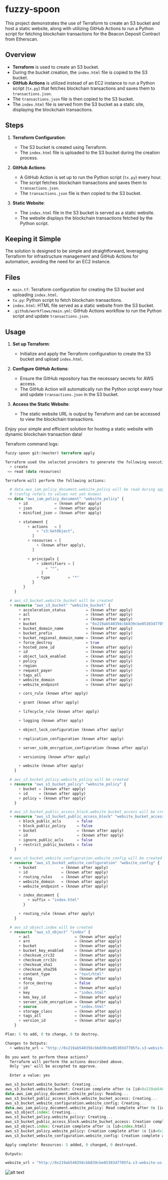 # fuzzy-spoon

This project demonstrates the use of Terraform to create an S3 bucket and host a static website, along with utilizing GitHub Actions to run a Python script for fetching blockchain transactions for the Beacon Deposit Contract from Etherscan.

## Overview

- **Terraform** is used to create an S3 bucket.
- During the bucket creation, the `index.html` file is copied to the S3 bucket.
- **GitHub Actions** is utilized instead of an EC2 instance to run a Python script (`tx.py`) that fetches blockchain transactions and saves them to `transactions.json`.
- The `transactions.json` file is then copied to the S3 bucket.
- The `index.html` file is served from the S3 bucket as a static site, displaying the blockchain transactions.

## Steps

1. **Terraform Configuration**:
    - The S3 bucket is created using Terraform.
    - The `index.html` file is uploaded to the S3 bucket during the creation process.

2. **GitHub Actions**:
    - A GitHub Action is set up to run the Python script (`tx.py`) every hour.
    - The script fetches blockchain transactions and saves them to `transactions.json`.
    - The `transactions.json` file is then copied to the S3 bucket.

3. **Static Website**:
    - The `index.html` file in the S3 bucket is served as a static website.
    - The website displays the blockchain transactions fetched by the Python script.

## Keeping it Simple

The solution is designed to be simple and straightforward, leveraging Terraform for infrastructure management and GitHub Actions for automation, avoiding the need for an EC2 instance.

## Files

- `main.tf`: Terraform configuration for creating the S3 bucket and uploading `index.html`.
- `tx.py`: Python script to fetch blockchain transactions.
- `index.html`: HTML file served as a static website from the S3 bucket.
- `.github/workflows/main.yml`: GitHub Actions workflow to run the Python script and update `transactions.json`.

## Usage

1. **Set up Terraform**:
    - Initialize and apply the Terraform configuration to create the S3 bucket and upload `index.html`.

2. **Configure GitHub Actions**:
    - Ensure the GitHub repository has the necessary secrets for AWS access.
    - The GitHub Action will automatically run the Python script every hour and update `transactions.json` in the S3 bucket.

3. **Access the Static Website**:
    - The static website URL is output by Terraform and can be accessed to view the blockchain transactions.

Enjoy your simple and efficient solution for hosting a static website with dynamic blockchain transaction data!


Terraform command logs:
```terraform
fuzzy-spoon git:(master) terraform apply

Terraform used the selected providers to generate the following execution plan. Resource actions are indicated with the following symbols:
  + create
 <= read (data resources)

Terraform will perform the following actions:

  # data.aws_iam_policy_document.website_policy will be read during apply
  # (config refers to values not yet known)
 <= data "aws_iam_policy_document" "website_policy" {
      + id            = (known after apply)
      + json          = (known after apply)
      + minified_json = (known after apply)

      + statement {
          + actions   = [
              + "s3:GetObject",
            ]
          + resources = [
              + (known after apply),
            ]

          + principals {
              + identifiers = [
                  + "*",
                ]
              + type        = "*"
            }
        }
    }

  # aws_s3_bucket.website_bucket will be created
  + resource "aws_s3_bucket" "website_bucket" {
      + acceleration_status         = (known after apply)
      + acl                         = (known after apply)
      + arn                         = (known after apply)
      + bucket                      = "0x219ab540356cbb839cbe05303d7705fa"
      + bucket_domain_name          = (known after apply)
      + bucket_prefix               = (known after apply)
      + bucket_regional_domain_name = (known after apply)
      + force_destroy               = true
      + hosted_zone_id              = (known after apply)
      + id                          = (known after apply)
      + object_lock_enabled         = (known after apply)
      + policy                      = (known after apply)
      + region                      = (known after apply)
      + request_payer               = (known after apply)
      + tags_all                    = (known after apply)
      + website_domain              = (known after apply)
      + website_endpoint            = (known after apply)

      + cors_rule (known after apply)

      + grant (known after apply)

      + lifecycle_rule (known after apply)

      + logging (known after apply)

      + object_lock_configuration (known after apply)

      + replication_configuration (known after apply)

      + server_side_encryption_configuration (known after apply)

      + versioning (known after apply)

      + website (known after apply)
    }

  # aws_s3_bucket_policy.website_policy will be created
  + resource "aws_s3_bucket_policy" "website_policy" {
      + bucket = (known after apply)
      + id     = (known after apply)
      + policy = (known after apply)
    }

  # aws_s3_bucket_public_access_block.website_bucket_access will be created
  + resource "aws_s3_bucket_public_access_block" "website_bucket_access" {
      + block_public_acls       = false
      + block_public_policy     = false
      + bucket                  = (known after apply)
      + id                      = (known after apply)
      + ignore_public_acls      = false
      + restrict_public_buckets = false
    }

  # aws_s3_bucket_website_configuration.website_config will be created
  + resource "aws_s3_bucket_website_configuration" "website_config" {
      + bucket           = (known after apply)
      + id               = (known after apply)
      + routing_rules    = (known after apply)
      + website_domain   = (known after apply)
      + website_endpoint = (known after apply)

      + index_document {
          + suffix = "index.html"
        }

      + routing_rule (known after apply)
    }

  # aws_s3_object.index will be created
  + resource "aws_s3_object" "index" {
      + acl                    = (known after apply)
      + arn                    = (known after apply)
      + bucket                 = (known after apply)
      + bucket_key_enabled     = (known after apply)
      + checksum_crc32         = (known after apply)
      + checksum_crc32c        = (known after apply)
      + checksum_sha1          = (known after apply)
      + checksum_sha256        = (known after apply)
      + content_type           = "text/html"
      + etag                   = (known after apply)
      + force_destroy          = false
      + id                     = (known after apply)
      + key                    = "index.html"
      + kms_key_id             = (known after apply)
      + server_side_encryption = (known after apply)
      + source                 = "index.html"
      + storage_class          = (known after apply)
      + tags_all               = (known after apply)
      + version_id             = (known after apply)
    }

Plan: 5 to add, 0 to change, 0 to destroy.

Changes to Outputs:
  + website_url = "http://0x219ab540356cbb839cbe05303d7705fa.s3-website-us-west-1.amazonaws.com"

Do you want to perform these actions?
  Terraform will perform the actions described above.
  Only 'yes' will be accepted to approve.

  Enter a value: yes

aws_s3_bucket.website_bucket: Creating...
aws_s3_bucket.website_bucket: Creation complete after 6s [id=0x219ab540356cbb839cbe05303d7705fa]
data.aws_iam_policy_document.website_policy: Reading...
aws_s3_bucket_public_access_block.website_bucket_access: Creating...
aws_s3_bucket_website_configuration.website_config: Creating...
data.aws_iam_policy_document.website_policy: Read complete after 0s [id=3083432177]
aws_s3_object.index: Creating...
aws_s3_bucket_policy.website_policy: Creating...
aws_s3_bucket_public_access_block.website_bucket_access: Creation complete after 1s [id=0x219ab540356cbb839cbe05303d7705fa]
aws_s3_object.index: Creation complete after 1s [id=index.html]
aws_s3_bucket_policy.website_policy: Creation complete after 1s [id=0x219ab540356cbb839cbe05303d7705fa]
aws_s3_bucket_website_configuration.website_config: Creation complete after 1s [id=0x219ab540356cbb839cbe05303d7705fa]

Apply complete! Resources: 5 added, 0 changed, 0 destroyed.

Outputs:

website_url = "http://0x219ab540356cbb839cbe05303d7705fa.s3-website-us-west-1.amazonaws.com"
```
![alt text](image.png)